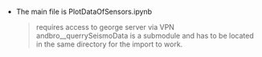 - The main file is PlotDataOfSensors.ipynb 
  > requires access to george server via VPN
  > andbro__querrySeismoData is a submodule and has to be located in the same directory for the import to work.



